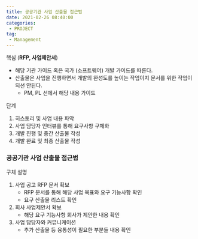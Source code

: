 ```yaml
---
title: 공공기관 사업 산출물 접근법
date: 2021-02-26 08:40:00
categories:
 - PROJECT
tag:
 - Management
---
```


핵심 (**RFP, 사업제안서**)

- 해당 기관 가이드 혹은 국가 (소프트웨어) 개발 가이드를 따른다.
- 산출물은 사업을 진행하면서 개발의 완성도를 높이는 작업이지 문서를 위한 작업이 되선 안된다.
  - PM, PL 선에서 해당 내용 가이드

단계

1. 히스토리 및 사업 내용 파악
2. 사업 담당자 인터뷰를 통해 요구사항 구체화
3. 개발 진행 및 중간 산출물 작성
4. 개발 완료 및 최종 산출물 작성

<!-- more -->

### 공공기관 사업 산출물 접근법

구체 설명

1. 사업 공고 RFP 문서 확보
   - RFP 문서를 통해 해당 사업 목표와 요구 기능사항 확인
   - 요구 산출물 리스트 확인
2. 회사 사업제안서 확보
   - 해당 요구 기능사항 회사가 제안한 내용 확인
3. 사업 담당자와 커뮤니케이션
   - 추가 산출물 등 융통성이 필요한 부분들 내용 확인

